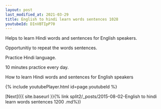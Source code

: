 ```yaml
---
layout: post
last_modified_at: 2021-03-29
title: English to hindi learn words sentences 1028 
youtubeId: DInVBTIpP70
---
```

 
 
Helps to learn Hindi words and sentences for English speakers.

Opportunitiy to repeat the words sentences. 

Practice Hindi language. 
 
10 minutes practice every day. 
 
How to learn Hindi words and sentences for English speakers 
 
{% include youtubePlayer.html id=page.youtubeId %}
 
 
[Next]({{ site.baseurl }}{% link  split2/_posts/2015-08-02-English to hindi learn words sentences 1200 .md%})
 
